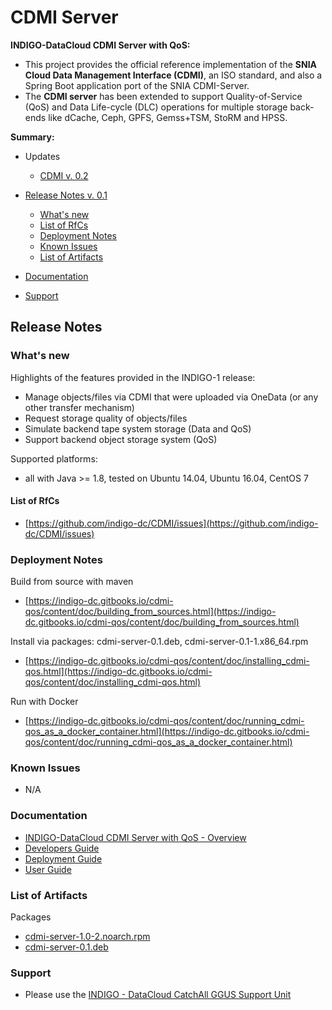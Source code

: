 # CDMI Server

**INDIGO-DataCloud CDMI Server with QoS:**
* This project provides the official reference implementation of the **SNIA Cloud Data Management Interface (CDMI)**, an ISO standard, and also a Spring Boot application port of the SNIA CDMI-Server.
* The **CDMI server** has been extended to support Quality-of-Service (QoS) and Data Life-cycle (DLC) operations for multiple storage back-ends like dCache, Ceph, GPFS, Gemss+TSM, StoRM and HPSS.


**Summary:**

* Updates
  * [CDMI v. 0.2](https://indigo-dc.gitbooks.io/indigo-datacloud-releases/content/indigo1/first_update_of_indigo-1.html#cdmi)

* [Release Notes v. 0.1](#id1)
  * [What's new](#id2)
  * [List of RfCs](#id3)
  * [Deployment Notes](#id4)
  * [Known Issues](#id5)
  * [List of Artifacts](#id7)

* [Documentation](#id6)
* [Support](#id8)


<a id="id1"></a>
## Release Notes

<a id="id2"></a>
### What's new

Highlights of the features provided in the INDIGO-1 release:
* Manage objects/files via CDMI that were uploaded via OneData (or any
  other transfer mechanism)
* Request storage quality of objects/files
* Simulate backend tape system storage (Data and QoS)
* Support backend object storage system (QoS)

Supported platforms:
* all with Java >= 1.8, tested on Ubuntu 14.04, Ubuntu 16.04, CentOS 7

<a id="id3"></a>
#### List of RfCs 

* [https://github.com/indigo-dc/CDMI/issues](https://github.com/indigo-dc/CDMI/issues)

<a id="id4"></a>
### Deployment Notes

Build from source with maven
* [https://indigo-dc.gitbooks.io/cdmi-qos/content/doc/building_from_sources.html](https://indigo-dc.gitbooks.io/cdmi-qos/content/doc/building_from_sources.html)

Install via packages: cdmi-server-0.1.deb, cdmi-server-0.1-1.x86_64.rpm
* [https://indigo-dc.gitbooks.io/cdmi-qos/content/doc/installing_cdmi-qos.html](https://indigo-dc.gitbooks.io/cdmi-qos/content/doc/installing_cdmi-qos.html)

Run with Docker
* [https://indigo-dc.gitbooks.io/cdmi-qos/content/doc/running_cdmi-qos_as_a_docker_container.html](https://indigo-dc.gitbooks.io/cdmi-qos/content/doc/running_cdmi-qos_as_a_docker_container.html)

<a id="id5"></a>
### Known Issues

* N/A

<a id="id6"></a>
### Documentation

* [INDIGO-DataCloud CDMI Server with QoS - Overview](https://indigo-dc.gitbooks.io/cdmi-qos/content/)
* [Developers Guide](https://indigo-dc.gitbooks.io/cdmi-qos/content/doc/developer.html)
* [Deployment Guide](https://indigo-dc.gitbooks.io/cdmi-qos/content/doc/administrator.html)
* [User Guide](https://indigo-dc.gitbooks.io/cdmi-qos/content/doc/user.html)

<a id="id7"></a>
### List of Artifacts

Packages
* [cdmi-server-1.0-2.noarch.rpm](http://repo.indigo-datacloud.eu/repository/indigo/1/centos7/x86_64/base/cdmi-server-1.0-2.noarch.rpm)
* [cdmi-server-0.1.deb](http://repo.indigo-datacloud.eu/repository/indigo/1/ubuntu/dists/trusty/main/binary-amd64/cdmi-server-0.1.deb)

<a id="id8"></a>
### Support

* Please use the [INDIGO - DataCloud CatchAll GGUS Support Unit](
https://wiki.egi.eu/wiki/GGUS:INDIGO_DataCloud_Catch-all_FAQ)
